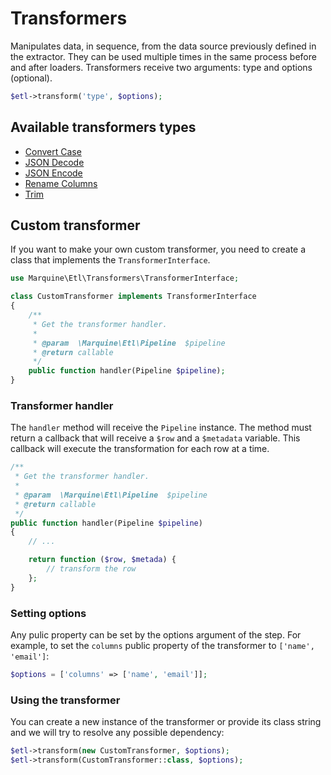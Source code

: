 # Transformers

Manipulates data, in sequence, from the data source previously defined in the extractor. They can be used multiple times in the same process before and after loaders. Transformers receive two arguments: type and options (optional).

```php
$etl->transform('type', $options);
```

## Available transformers types

* [Convert Case](ConvertCase.md)
* [JSON Decode](JsonDecode.md)
* [JSON Encode](JsonEncode.md)
* [Rename Columns](RenameColumns.md)
* [Trim](Trim.md)


## Custom transformer

If you want to make your own custom transformer, you need to create a class that implements the `TransformerInterface`.
```php
use Marquine\Etl\Transformers\TransformerInterface;

class CustomTransformer implements TransformerInterface
{
    /**
     * Get the transformer handler.
     *
     * @param  \Marquine\Etl\Pipeline  $pipeline
     * @return callable
     */
    public function handler(Pipeline $pipeline);
}
```

### Transformer handler
The `handler` method will receive the `Pipeline` instance. The method must return a callback that will receive a `$row` and a `$metadata` variable. This callback will execute the transformation for each row at a time.
```php
/**
 * Get the transformer handler.
 *
 * @param  \Marquine\Etl\Pipeline  $pipeline
 * @return callable
 */
public function handler(Pipeline $pipeline)
{
    // ...

    return function ($row, $metada) {
        // transform the row
    };
}
```

### Setting options
Any pulic property can be set by the options argument of the step. For example, to set the `columns` public property of the transformer to `['name', 'email']`:
```php
$options = ['columns' => ['name', 'email']];
```

### Using the transformer
You can create a new instance of the transformer or provide its class string and we will try to resolve any possible dependency:
```php
$etl->transform(new CustomTransformer, $options);
$etl->transform(CustomTransformer::class, $options);
```
